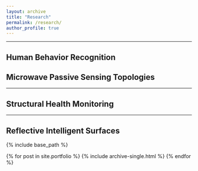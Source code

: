 ```yaml
---
layout: archive
title: "Research"
permalink: /research/
author_profile: true
---
```

---
Human Behavior Recognition
---
Microwave Passive Sensing Topologies
---
---
Structural Health Monitoring
---
---
Reflective Intelligent Surfaces
---

{% include base_path %}


{% for post in site.portfolio %}
  {% include archive-single.html %}
{% endfor %}

